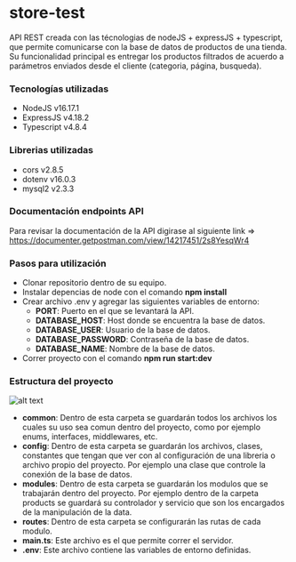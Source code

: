 # store-test
API REST creada con las técnologias de nodeJS + expressJS + typescript, que permite comunicarse con la base de datos de productos de una tienda. 
Su funcionalidad principal es entregar los productos filtrados de acuerdo a parámetros enviados desde el cliente (categoria, página, busqueda).

### Tecnologías utilizadas
- NodeJS v16.17.1
- ExpressJS v4.18.2
- Typescript v4.8.4

### Librerias utilizadas
- cors v2.8.5
- dotenv v16.0.3
- mysql2 v2.3.3

### Documentación endpoints API
Para revisar la documentación de la API digirase al siguiente link => https://documenter.getpostman.com/view/14217451/2s8YesqWr4

### Pasos para utilización
- Clonar repositorio dentro de su equipo.
- Instalar depencias de node con el comando **npm install**
- Crear archivo .env y agregar las siguientes variables de entorno:
  - **PORT**: Puerto en el que se levantará la API.
  - **DATABASE_HOST**: Host donde se encuentra la base de datos.
  - **DATABASE_USER**: Usuario de la base de datos.
  - **DATABASE_PASSWORD**: Contraseña de la base de datos.
  - **DATABASE_NAME**: Nombre de la base de datos.
- Correr proyecto con el comando **npm run start:dev**

### Estructura del proyecto
![alt text](https://res.cloudinary.com/dnh6zyzds/image/upload/v1668290860/estructura_backend_dxq7xl.png)

- **common**: Dentro de esta carpeta se guardarán todos los archivos los cuales su uso sea comun dentro del proyecto, como por ejemplo enums, interfaces, middlewares, etc.
- **config**: Dentro de esta carpeta se guardarán los archivos, clases, constantes que tengan que ver con al configuración de una libreria o archivo propio del proyecto. Por ejemplo una clase que controle la conexión de la base de datos.
- **modules**: Dentro de esta carpeta se guardarán los modulos que se trabajarán dentro del proyecto. Por ejemplo dentro de la carpeta products se guardará su controlador y servicio que son los encargados de la manipulación de la data.
- **routes**: Dentro de esta carpeta se configurarán las rutas de cada modulo.
- **main.ts**: Este archivo es el que permite correr el servidor.
- **.env**: Este archivo contiene las variables de entorno definidas.


